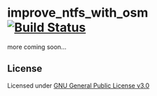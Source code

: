 # improve_ntfs_with_osm [![Build Status](https://travis-ci.org/CanalTP/improve_ntfs_with_osm.svg?branch=master)](https://travis-ci.org/CanalTP/improve_ntfs_with_osm)

more coming soon...

## License

Licensed under [GNU General Public License v3.0](LICENSE)
